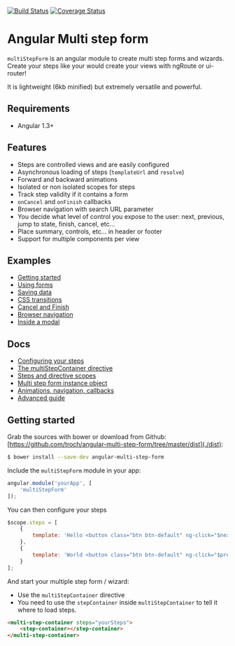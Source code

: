 [![Build Status](https://travis-ci.org/troch/angular-multi-step-form.svg?branch=master)](https://travis-ci.org/troch/angular-multi-step-form)
[![Coverage Status](https://coveralls.io/repos/troch/angular-multi-step-form/badge.svg?branch=master)](https://coveralls.io/r/troch/angular-multi-step-form?branch=master)

# Angular Multi step form

`multiStepForm` is an angular module to create multi step forms and wizards. Create your steps like your would
create your views with ngRoute or ui-router!

It is lightweight (6kb minified) but extremely versatile and powerful.


## Requirements

- Angular 1.3+


## Features

- Steps are controlled views and are easily configured
- Asynchronous loading of steps (`templateUrl` and `resolve`)
- Forward and backward animations
- Isolated or non isolated scopes for steps
- Track step validity if it contains a form
- `onCancel` and `onFinish` callbacks
- Browser navigation with search URL parameter
- You decide what level of control you expose to the user: next, previous, jump to state, finish, cancel, etc...
- Place summary, controls, etc... in header or footer
- Support for multiple components per view


## Examples

- [Getting started](http://blog.reactandbethankful.com/angular-multi-step-form/#/getting-started)
- [Using forms](http://blog.reactandbethankful.com/angular-multi-step-form/#/using-forms)
- [Saving data](http://blog.reactandbethankful.com/angular-multi-step-form/#/saving-data)
- [CSS transitions](http://blog.reactandbethankful.com/angular-multi-step-form/#/css-transitions)
- [Cancel and Finish](http://blog.reactandbethankful.com/angular-multi-step-form/#/cancel-finish)
- [Browser navigation](http://blog.reactandbethankful.com/angular-multi-step-form/#/browser-navigation)
- [Inside a modal](http://blog.reactandbethankful.com/angular-multi-step-form/#/inside-modal)


## Docs

- [Configuring your steps](./docs/configuring-steps.md)
- [The multiStepContainer directive](./docs/multi-step-container.md)
- [Steps and directive scopes](./docs/scopes.md)
- [Multi step form instance object](./docs/multi-step-instance.md)
- [Animations, navigation, callbacks](./docs/steps-lifecycle.md)
- [Advanced guide](./docs/advanced-guide.md)


## Getting started

Grab the sources with bower or download from Github: [https://github.com/troch/angular-multi-step-form/tree/master/dist](./dist):

```sh
$ bower install --save-dev angular-multi-step-form
```

Include the `multiStepForm` module in your app:

```javascript
angular.module('yourApp', [
    'multiStepForm'
]);
```

You can then configure your steps

```javascript
$scope.steps = [
    {
        template: 'Hello <button class="btn btn-default" ng-click="$nextStep()">Next</button>'
    },
    {
        template: 'World <button class="btn btn-default" ng-click="$previousStep()">Previous</button>'
    }
];
```

And start your multiple step form / wizard:
- Use the `multiStepContainer` directive
- You need to use the `stepContainer` inside `multiStepContainer` to tell it where to load steps.

```html
<multi-step-container steps="yourSteps">
    <step-container></step-container>
</multi-step-container>
```
